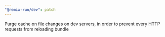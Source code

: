 ```yaml
---
"@remix-run/dev": patch
---
```


Purge cache on file changes on dev servers, in order to prevent every HTTP requests from reloading bundle
